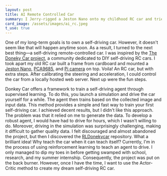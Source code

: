 ```yaml
---
layout: post
title: AI Remote Controlled Car
summary: I Jerry-rigged a Jeston Nano onto my childhood RC car and tried to make my own self driving RC car.
card_image: /assets/images/ai_rc.jpeg
t_use: true
---
```


One of my long-term goals is to own a self-driving car. However, it doesn't seem like that will happen anytime soon. As a result, I turned to the next best thing—a self-driving remote-controlled car. I was inspired by the [The Doneky Car project](https://www.donkeycar.com/), a community dedicated to DIY self-driving RC cars. I took apart my old RC car built a frame from cardboard and mounted a [Jeston Nano](https://www.nvidia.com/en-us/autonomous-machines/embedded-systems/jetson-nano/), [PCA9685](https://www.adafruit.com/product/815), and [Pi camera](https://www.amazon.com/Arducam-Megapixels-Sensor-OV5647-Raspberry/dp/B012V1HEP4/ref=sr_1_1_sspa?dchild=1&hvadid=78340329921794&hvbmt=be&hvdev=c&hvqmt=e&keywords=raspberry+pi+camera&qid=1629817945&sr=8-1-spons&psc=1spLa=ZW5jcnlwdGVkUXVhbGlmaWVyPUEyM0E4OEcwQlRSNVZPJmVuY3J5cHRlZElkPUEwMTEwMTY5MUpUMDNRMzNCTUxQTyZlbmNyeXB0ZWRBZElkPUEwMzY0ODAyMlVFWFA2U0tFNjVHUyZ3aWRnZXROYW1lPXNwX2F0ZiZhY3Rpb249Y2xpY2tSZWRpcmVjdCZkb05vdExvZ0NsaWNrPXRydWU=) on top. Voila! An RC car, but with extra steps. After calibrating the steering and acceleration, I could control the car from a locally hosted web server. Next up were the fun steps.

Donkey Car offers a framework to train a self-driving agent through supervised learning. To do this, you launch a simulation and drive the car yourself for a while. The agent then trains based on the collected image and input data. This method provides a simple and fast way to train your first self-driving car. I achieved decent results, but I didn't like this approach. The problem was that it relied on me to generate the data. To develop a robust agent, I would have had to drive for hours, which I wasn't willing to do. Moreover, driving in the simulation was surprisingly challenging, making it difficult to gather quality data. I felt discouraged and almost abandoned the project, but then I discovered the [RLDonekycar](https://github.com/downingbots/RLDonkeycar) repository. What a brilliant idea! Why teach the car when it can teach itself? Currently, I'm in the process of using reinforcement learning to teach an agent to drive. I only managed to dip my toes in before getting swamped with school, research, and my summer internship. Consequently, the project was put on the back burner. However, once I have the time, I want to use the Actor-Critic method to create my dream self-driving RC car.
